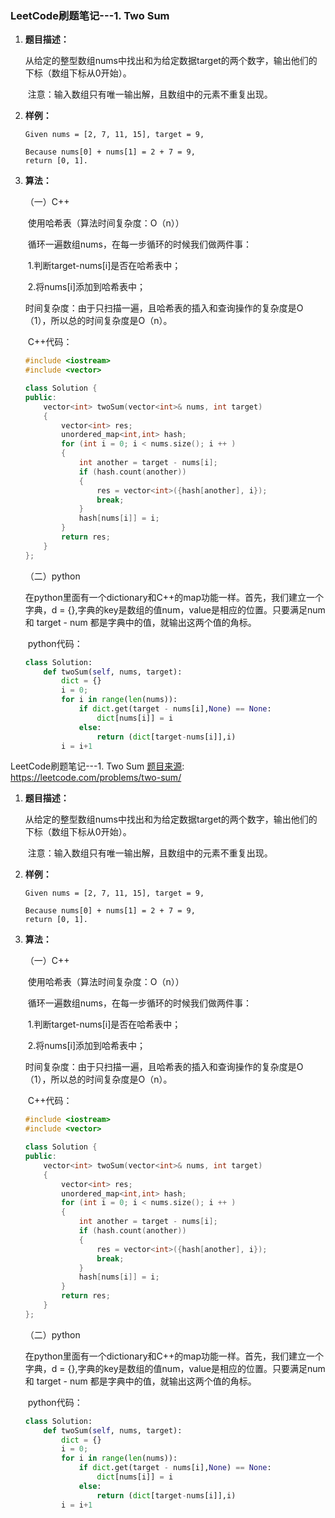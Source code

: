 ### LeetCode刷题笔记---1. Two Sum

[题目来源]: https://leetcode.com/problems/two-sum/

1. **题目描述：**

   ​	从给定的整型数组nums中找出和为给定数据target的两个数字，输出他们的下标（数组下标从0开始）。

   ​	注意：输入数组只有唯一输出解，且数组中的元素不重复出现。

2. **样例：**

   ```
   Given nums = [2, 7, 11, 15], target = 9,
   
   Because nums[0] + nums[1] = 2 + 7 = 9,
   return [0, 1].
   ```

3. **算法：**

   （一）C++

   ​	使用哈希表（算法时间复杂度：O（n））

   ​	循环一遍数组nums，在每一步循环的时候我们做两件事：

   ​		1.判断target-nums[i]是否在哈希表中；

   ​		2.将nums[i]添加到哈希表中；

   ​	时间复杂度：由于只扫描一遍，且哈希表的插入和查询操作的复杂度是O（1），所以总的时间复杂度是O（n）。

   ​	C++代码：

   ```c++
   #include <iostream>
   #include <vector>
   
   class Solution {
   public:
       vector<int> twoSum(vector<int>& nums, int target) 
       {
           vector<int> res;
           unordered_map<int,int> hash;
           for (int i = 0; i < nums.size(); i ++ )
           {
               int another = target - nums[i];
               if (hash.count(another))
               {
                   res = vector<int>({hash[another], i});
                   break;
               }
               hash[nums[i]] = i;
           }
           return res;         
       }
   };
   ```

   （二）python

   ​	在python里面有一个dictionary和C++的map功能一样。首先，我们建立一个字典，d = {},字典的key是数组的值num，value是相应的位置。只要满足num和 target - num 都是字典中的值，就输出这两个值的角标。

   ​	python代码：

   ```python
   class Solution:
       def twoSum(self, nums, target):
           dict = {}
           i = 0;
           for i in range(len(nums)):
               if dict.get(target - nums[i],None) == None:
                   dict[nums[i]] = i
               else:
                   return (dict[target-nums[i]],i)
           i = i+1
   ```
LeetCode刷题笔记---1. Two Sum
[题目来源]: https://leetcode.com/problems/two-sum/

1. **题目描述：**

   ​	从给定的整型数组nums中找出和为给定数据target的两个数字，输出他们的下标（数组下标从0开始）。

   ​	注意：输入数组只有唯一输出解，且数组中的元素不重复出现。

2. **样例：**

   ```
   Given nums = [2, 7, 11, 15], target = 9,
   
   Because nums[0] + nums[1] = 2 + 7 = 9,
   return [0, 1].
   ```

3. **算法：**

   （一）C++

   ​	使用哈希表（算法时间复杂度：O（n））

   ​	循环一遍数组nums，在每一步循环的时候我们做两件事：

   ​		1.判断target-nums[i]是否在哈希表中；

   ​		2.将nums[i]添加到哈希表中；

   ​	时间复杂度：由于只扫描一遍，且哈希表的插入和查询操作的复杂度是O（1），所以总的时间复杂度是O（n）。

   ​	C++代码：

   ```c++
   #include <iostream>
   #include <vector>
   
   class Solution {
   public:
       vector<int> twoSum(vector<int>& nums, int target) 
       {
           vector<int> res;
           unordered_map<int,int> hash;
           for (int i = 0; i < nums.size(); i ++ )
           {
               int another = target - nums[i];
               if (hash.count(another))
               {
                   res = vector<int>({hash[another], i});
                   break;
               }
               hash[nums[i]] = i;
           }
           return res;         
       }
   };
   ```

   （二）python

   ​	在python里面有一个dictionary和C++的map功能一样。首先，我们建立一个字典，d = {},字典的key是数组的值num，value是相应的位置。只要满足num和 target - num 都是字典中的值，就输出这两个值的角标。

   ​	python代码：

   ```python
   class Solution:
       def twoSum(self, nums, target):
           dict = {}
           i = 0;
           for i in range(len(nums)):
               if dict.get(target - nums[i],None) == None:
                   dict[nums[i]] = i
               else:
                   return (dict[target-nums[i]],i)
           i = i+1
   ```